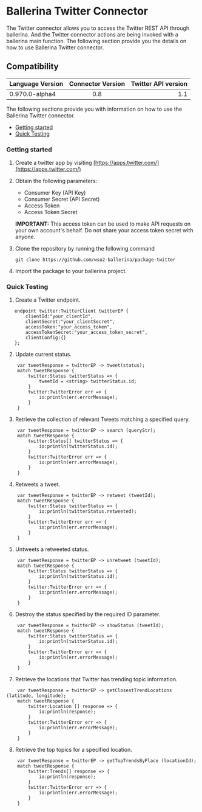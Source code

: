 # Ballerina Twitter Connector

The Twitter connector allows you to access the Twitter REST API through ballerina. And the Twitter connector actions 
are being invoked with a ballerina main function. The following section provide you the details on how to use Ballerina 
Twitter connector.

## Compatibility
| Language Version        | Connector Version          | Twitter API version  |
| ------------- |:-------------:| -----:|
| 0.970.0-alpha4 | 0.8 | 1.1 |


The following sections provide you with information on how to use the Ballerina Twitter connector.

- [Getting started](#getting-started)
- [Quick Testing](#quick-testing)

### Getting started

1. Create a twitter app by visiting [https://apps.twitter.com/](https://apps.twitter.com/)
2. Obtain the following parameters:
    * Consumer Key (API Key)
    * Consumer Secret (API Secret)
    * Access Token
    * Access Token Secret
    
    **IMPORTANT:** This access token can be used to make API requests on your own account's behalf. Do not share your access token secret with anyone.
3. Clone the repository by running the following command
    
    `git clone https://github.com/wso2-ballerina/package-twitter`
4. Import the package to your ballerina project.


### Quick Testing

1. Create a Twitter endpoint.

```ballerina
   endpoint twitter:TwitterClient twitterEP {
       clientId:"your_clientId",
       clientSecret:"your_clientSecret",
       accessToken:"your_access_token",
       accessTokenSecret:"your_access_token_secret",
       clientConfig:{}
   };
```

2. Update current status.

```ballerina
    var tweetResponse = twitterEP -> tweet(status);
    match tweetResponse {
        twitter:Status twitterStatus => {
            tweetId = <string> twitterStatus.id;
        }
        twitter:TwitterError err => {
            io:println(err.errorMessage);
        }
    }
```

3. Retrieve the collection of relevant Tweets matching a specified query.

```ballerina
    var tweetResponse = twitterEP -> search (queryStr);
    match tweetResponse {
        twitter:Status[] twitterStatus => {
            io:println(twitterStatus.id);
        }
        twitter:TwitterError err => {
            io:println(err.errorMessage);
        }
    }
```

4. Retweets a tweet.

```ballerina
    var tweetResponse = twitterEP -> retweet (tweetId);
    match tweetResponse {
        twitter:Status twitterStatus => {
            io:println(twitterStatus.retweeted);
        }
        twitter:TwitterError err => {
            io:println(err.errorMessage);
        }
    }
```

5. Untweets a retweeted status.

```ballerina
    var tweetResponse = twitterEP -> unretweet (tweetId);
    match tweetResponse {
        twitter:Status twitterStatus => {
            io:println(twitterStatus.id);
        }
        twitter:TwitterError err => {
            io:println(err.errorMessage);
        }
    }
```

6. Destroy the status specified by the required ID parameter.

```ballerina
    var tweetResponse = twitterEP -> showStatus (tweetId);
    match tweetResponse {
        twitter:Status twitterStatus => {
            io:println(twitterStatus.id);
        }
        twitter:TwitterError err => {
            io:println(err.errorMessage);
        }
    }
```

7. Retrieve the locations that Twitter has trending topic information.

```ballerina
    var tweetResponse = twitterEP -> getClosestTrendLocations (latitude, longitude);
    match tweetResponse {
        twitter:Location [] response => {
            io:println(response);
        }
        twitter:TwitterError err => {
            io:println(err.errorMessage);
        }
    }
```

8. Retrieve the top topics for a specified location.

```ballerina
    var tweetResponse = twitterEP -> getTopTrendsByPlace (locationId);
    match tweetResponse {
        twitter:Trends[] response => {
            io:println(response);
        }
        twitter:TwitterError err => {
            io:println(err.errorMessage);
        }
    }
```
